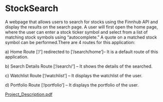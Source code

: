 # StockSearch

A webpage that allows users to search for stocks using the Finnhub API and display the results on the search page. 
A user will first open the home page, where the user can enter a stock ticker symbol and select from a list of matching stock symbols using “autocomplete.” 
A quote on a matched stock symbol can be performed.There are 4 routes for this application:


a) Home Route [‘/’] redirected to [‘/search/home’]– It is a default route of this application.

b) Search Details Route [‘/search/<ticker>’] – It shows the details of the <ticker> searched.
  
c) Watchlist Route [‘/watchlist’] – It displays the watchlist of the user.
  
d) Portfolio Route [‘/portfolio’] – It displays the portfolio of the user.
  
  
  
[Project_Description.pdf](https://github.com/pramukhbharadwaj/StockSearch/files/9007291/Project_Description.pdf)
